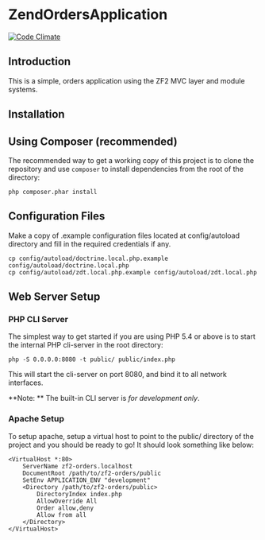 ZendOrdersApplication
=======================
[![Code Climate](https://codeclimate.com/github/mesaugat/zf2-orders/badges/gpa.svg)](https://codeclimate.com/github/mesaugat/zf2-orders)

Introduction
------------
This is a simple, orders application using the ZF2 MVC layer and module
systems.

Installation
------------

Using Composer (recommended)
----------------------------
The recommended way to get a working copy of this project is to clone the repository
and use `composer` to install dependencies from the root of the directory:

    php composer.phar install

Configuration Files
-------------------
Make a copy of .example configuration files located at config/autoload directory and fill
in the required credentials if any.

    cp config/autoload/doctrine.local.php.example config/autoload/doctrine.local.php
    cp config/autoload/zdt.local.php.example config/autoload/zdt.local.php

Web Server Setup
----------------

### PHP CLI Server

The simplest way to get started if you are using PHP 5.4 or above is to start the internal PHP cli-server in the root directory:

    php -S 0.0.0.0:8080 -t public/ public/index.php

This will start the cli-server on port 8080, and bind it to all network
interfaces.

**Note: ** The built-in CLI server is *for development only*.

### Apache Setup

To setup apache, setup a virtual host to point to the public/ directory of the
project and you should be ready to go! It should look something like below:

    <VirtualHost *:80>
        ServerName zf2-orders.localhost
        DocumentRoot /path/to/zf2-orders/public
        SetEnv APPLICATION_ENV "development"
        <Directory /path/to/zf2-orders/public>
            DirectoryIndex index.php
            AllowOverride All
            Order allow,deny
            Allow from all
        </Directory>
    </VirtualHost>
